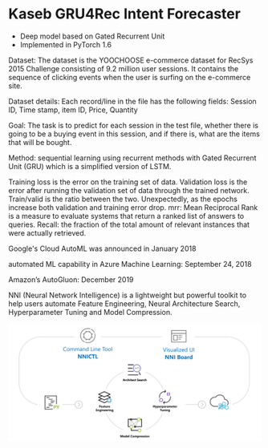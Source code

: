 # Kaseb GRU4Rec Intent Forecaster  

  - Deep model based on Gated Recurrent Unit
  - Implemented in PyTorch 1.6

Dataset: The dataset is the YOOCHOOSE e-commerce dataset for RecSys 2015 Challenge consisting of 9.2 million user sessions. It contains the sequence of clicking events when the user is surfing on the e-commerce site.


Dataset details: Each record/line in the file has the following fields: Session ID, Time stamp, item ID, Price, Quantity


Goal: The task is to predict for each session in the test file, whether there is going to be a buying event in this session, and if there is, what are the items that will be bought.


Method: sequential learning using recurrent methods with Gated Recurrent Unit (GRU) which is a simplified version of LSTM.

Training loss is the error on the training set of data. Validation loss is the error after running the validation set of data through the trained network. Train/valid is the ratio between the two. Unexpectedly, as the epochs increase both validation and training error drop.
mrr: Mean Reciprocal Rank is a measure to evaluate systems that return a ranked list of answers to queries.
Recall: the fraction of the total amount of relevant instances that were actually retrieved.


Google's Cloud AutoML was announced in January 2018


automated ML capability in Azure Machine Learning: September 24, 2018


Amazon’s AutoGluon: December 2019


NNI (Neural Network Intelligence) is a lightweight but powerful toolkit to help users automate Feature Engineering, Neural Architecture Search, Hyperparameter Tuning and Model Compression.


<a href="#nni-has-been-released"><img src="assets/overview nni.svg" /></a>




